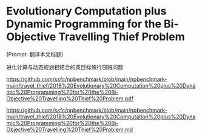 # Evolutionary Computation plus Dynamic Programming for the Bi-Objective Travelling Thief Problem

(Prompt: 翻译本文标题)

进化计算与动态规划相结合的双目标旅行窃贼问题

https://github.com/ssfc/npbenchmark/blob/main/npbenchmark-main/travel_thief/2018%20Evolutionary%20Computation%20plus%20Dynamic%20Programming%20for%20the%20Bi-Objective%20Travelling%20Thief%20Problem.pdf

https://github.com/ssfc/npbenchmark/blob/main/npbenchmark-main/travel_thief/2018%20Evolutionary%20Computation%20plus%20Dynamic%20Programming%20for%20the%20Bi-Objective%20Travelling%20Thief%20Problem.md